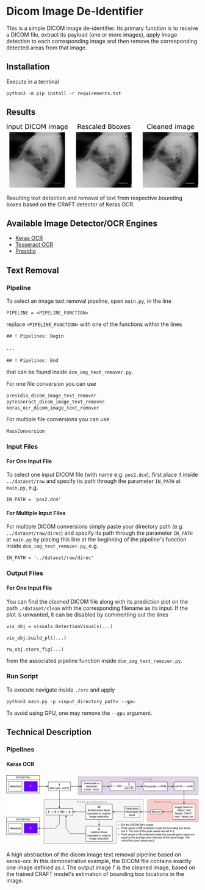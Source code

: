 # Dicom Image De-Identifier

This is a simple DICOM image de-identifier. Its primary function is to receive a DICOM file, extract its payload (one or more images), apply image detection to each corresponding image and then remove the corresponding detected areas from that image.

## Installation

Execute in a terminal
```
python3 -m pip install -r requirements.txt
```

## Results

![](https://raw.githubusercontent.com/fl0wxr/DICOMImageDeIdentifier/master/fig1.png)

Resulting text detection and removal of text from respective bounding boxes based on the CRAFT detector of Keras OCR.

## Available Image Detector/OCR Engines

- [Keras OCR](https://keras-ocr.readthedocs.io/en/latest/)
- [Tesseract OCR](https://github.com/tesseract-ocr/tesseract)
- [Presidio](https://microsoft.github.io/presidio/image-redactor/)

## Text Removal

### Pipeline

To select an image text removal pipeline, open `main.py`, in the line
```
PIPELINE = <PIPELINE_FUNCTION>
```
replace `<PIPELINE_FUNCTION>` with one of the functions within the lines
```
## ! Pipelines: Begin

...

## ! Pipelines: End
```
that can be found inside `dcm_img_text_remover.py`.

For one file conversion you can use
```
presidio_dicom_image_text_remover
pytesseract_dicom_image_text_remover
keras_ocr_dicom_image_text_remover
```

For multiple file conversions you can use
```
MassConversion
```

### Input Files

#### For One Input File

To select one input DICOM file (with name e.g. `pos2.dcm`), first place it inside `../dataset/raw` and specify its path through the parameter `IN_PATH` at `main.py`, e.g.
```
IN_PATH = 'pos2.dcm'
```

#### For Multiple Input Files

For multiple DICOM conversions simply paste your directory path (e.g. `../dataset/raw/direc`) and specify its path through the parameter `IN_PATH` at `main.py` by placing this line at the beginning of the pipeline's function inside `dcm_img_text_remover.py`, e.g.
```
IN_PATH = '../dataset/raw/direc'
```

### Output Files

#### For One Input File

You can find the *cleaned* DICOM file along with its prediction plot on the path `./dataset/clean` with the corresponding filename as its input. If the plot is unwanted, it can be disabled by commenting out the lines
```
vis_obj = visuals.DetectionVisuals(...)
```
```
vis_obj.build_plt(...)
```
```
rw_obj.store_fig(...)
```
from the associated pipeline function inside `dcm_img_text_remover.py`.

### Run Script

To execute navigate inside `./src` and apply
```
python3 main.py -p <input_directory_path> --gpu
```
To avoid using GPU, one may remove the `--gpu` argument.

## Technical Description

### Pipelines

#### Keras OCR

![](https://raw.githubusercontent.com/fl0wxr/DICOMImageDeIdentifier/master/fig0.png)

A high abstraction of the dicom image text removal pipeline based on keras-ocr. In this demonstrative example, the DICOM file contains exactly one image defined as $I$. The output image $I'$ is the cleaned image, based on the trained CRAFT model's estimation of bounding box locations in the image.

